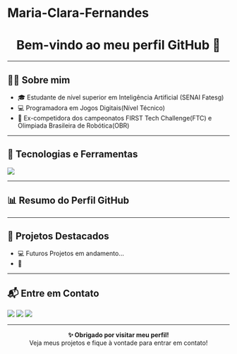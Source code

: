 # Maria-Clara-Fernandes
<h1 align="center">Bem-vindo ao meu perfil GitHub 👋</h1>



---

## 🙋‍♂️ Sobre mim

- 🎓 Estudante de nível superior em Inteligência Artificial (SENAI Fatesg)
- 💻 Programadora em Jogos Digitais(Nível Técnico)
- 🤖 Ex-competidora dos campeonatos FIRST Tech Challenge(FTC) e Olimpiada Brasileira de Robótica(OBR)


---

## 🚀 Tecnologias e Ferramentas

<p>
  <!-- Linguagens e Frameworks -->
  <img src="https://img.shields.io/badge/Python-3670A0?style=for-the-badge&logo=python&logoColor=ffdd54"/>
  

  <!-- Inteligência Artificial e Ciência de Dados -->
  
 
  <!-- Business Intelligence e Visualização -->
 

---

## 📊 Resumo do Perfil GitHub


---

## 📂 Projetos Destacados


- 💻 Futuros Projetos em andamento...
- 🔗 

---

## 📬 Entre em Contato

<p>
  <a href="https://www.linkedin.com/in/willgnner-ferreira-santos-20bb6a17a"><img src="https://img.shields.io/badge/-LinkedIn-0077B5?style=for-the-badge&logo=linkedin&logoColor=white"/></a>
  <a href="mailto:mcfwork07@gmail.com"><img src="https://img.shields.io/badge/-Email-D14836?style=for-the-badge&logo=gmail&logoColor=white"/></a>
  <a href="https://www.instagram.com/mkk._.fernandes/"><img src="https://img.shields.io/badge/-Instagram-E4405F?style=for-the-badge&logo=instagram&logoColor=white"/></a>
</p>

---
<p align="center">
  <strong>✨ Obrigado por visitar meu perfil!</strong><br/>
  Veja meus projetos e fique à vontade para entrar em contato!
</p>
